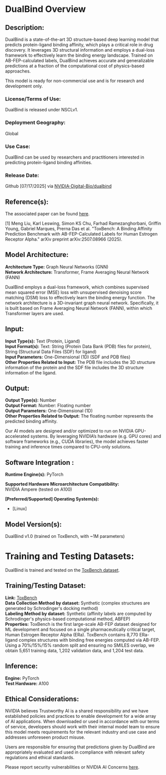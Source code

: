 # DualBind Overview

## Description: <br>
DualBind is a state-of-the-art 3D structure-based deep learning model that predicts protein-ligand binding affinity, which plays a critical role in drug discovery. It leverages 3D structural information and employs a dual-loss framework to effectively learn the binding energy landscape. Trained on AB-FEP-calculated labels, DualBind achieves accurate and generalizable predictions at a fraction of the computational cost of physics-based approaches.

This model is ready for non-commercial use and is for research and development only.<br>

### License/Terms of Use: <br> 
DualBind is released under NSCLv1. <br> 

### Deployment Geography: <br>
Global <br>

### Use Case: <br>
DualBind can be used by researchers and practitioners interested in predicting protein-ligand binding affinities. <br>

### Release Date:  <br>
Github [07/17/2025] via [NVIDIA-Digital-Bio/dualbind](https://github.com/NVIDIA-Digital-Bio/dualbind) <br> 

## Reference(s): <br>
The associated paper can be found [here](https://arxiv.org/abs/2507.08966).  <br> 

[1] Meng Liu, Karl Leswing, Simon KS Chu, Farhad Ramezanghorbani, Griffin Young, Gabriel Marques, Prerna Das et al. "ToxBench: A Binding Affinity Prediction Benchmark with AB-FEP-Calculated Labels for Human Estrogen Receptor Alpha." arXiv preprint arXiv:2507.08966 (2025).

## Model Architecture: <br> 
**Architecture Type:** Graph Neural Networks (GNN) <br>
**Network Architecture:** Transformer, Frame Averaging Neural Network (FANN) <br>

DualBind employs a dual-loss framework, which combines supervised mean squared error (MSE) loss with unsupervised denoising score matching (DSM) loss to effectively learn the binding energy function. The network architecture is a 3D-invariant graph neural network. Specifically, it is built based on Frame Averaging Neural Network (FANN), within which Transformer layers are used.

## Input: <br>
**Input Type(s):** Text (Protein, Ligand) <br>
**Input Format(s):** Text: String (Protein Data Bank (PDB) files for protein), String (Structural Data Files (SDF) for ligand) <br>
**Input Parameters:** One-Dimensional (1D) (SDF and PDB files) <br>
**Other Properties Related to Input:** The PDB file includes the 3D structure information of the protein and the SDF file includes the 3D structure information of the ligand. <br>


## Output: <br>
**Output Type(s):** Number <br>
**Output Format:** Number: Floating number <br>
**Output Parameters:** One-Dimensional (1D) <br>
**Other Properties Related to Output:** The floating number represents the predicted binding affinity. <br>

Our AI models are designed and/or optimized to run on NVIDIA GPU-accelerated systems. By leveraging NVIDIA’s hardware (e.g. GPU cores) and software frameworks (e.g., CUDA libraries), the model achieves faster training and inference times compared to CPU-only solutions. <br>   

## Software Integration : <br>
**Runtime Engine(s):** PyTorch <br>

**Supported Hardware Microarchitecture Compatibility:** <br>
NVIDIA Ampere (tested on A100) <br>

**[Preferred/Supported] Operating System(s):** <br>
* [Linux] <br>

## Model Version(s): <br>
DualBind v1.0 (trained on ToxBench, with ~1M parameters) <br> 

# Training and Testing Datasets: <br>   
DualBind is trained and tested on the [ToxBench dataset](https://arxiv.org/abs/2507.08966). <br> 

## Training/Testing Dataset: <br>

**Link:** [ToxBench](https://huggingface.co/datasets/karlleswing/toxbench) <br>
**Data Collection Method by dataset:** 
Synthetic (complex structures are generated by Schrodinger's docking method) <br>
**Labeling Method by dataset:** 
Synthetic (affinity labels are computed by Schrodinger's physics-based computational method, ABFEP) <br>
**Properties:** ToxBench is the first large-scale AB-FEP dataset designed for ML development and focused on a single pharmaceutically critical target, Human Estrogen Receptor Alpha (ERa). ToxBench contains 8,770 ERa-ligand complex structures with binding free energies computed via AB-FEP. Using a 70%/15%/15% random split and ensuring no SMILES overlap, we obtain 5,651 training data, 1,202 validation data, and 1,204 test data. <br>

## Inference: <br>
**Engine:** PyTorch <br>
**Test Hardware:** A100 <br>

## Ethical Considerations: <br>

NVIDIA believes Trustworthy AI is a shared responsibility and we have established policies and practices to enable development for a wide array of AI applications. When downloaded or used in accordance with our terms of service, developers should work with their internal model team to ensure this model meets requirements for the relevant industry and use case and addresses unforeseen product misuse.

Users are responsible for ensuring that predictions given by DualBind are appropriately evaluated and used in compliance with relevant safety regulations and ethical standards.

Please report security vulnerabilities or NVIDIA AI Concerns [here](https://www.nvidia.com/en-us/support/submit-security-vulnerability/).

